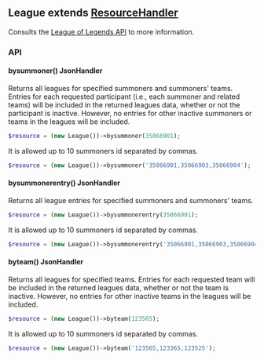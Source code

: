 League extends [ResourceHandler](ResourceHandler.md)
-------------
Consults the [League of Legends API](https://developer.riotgames.com/api/) to more information.

### API
#### bysummoner() JsonHandler
Returns all leagues for specified summoners and summoners' teams. Entries for each requested participant (i.e., each summoner and related teams) will be included in the returned leagues data, whether or not the participant is inactive. However, no entries for other inactive summoners or teams in the leagues will be included.
``` php
$resource = (new League())->bysummoner(35066901);
```

It is allowed up to 10 summoners id separated by commas.

``` php
$resource = (new League())->bysummoner('35066901,35066903,35066904');
```
#### bysummonerentry() JsonHandler
Returns all league entries for specified summoners and summoners' teams.
``` php
$resource = (new League())->bysummonerentry(35066901);
```

It is allowed up to 10 summoners id separated by commas.

``` php
$resource = (new League())->bysummonerentry('35066901,35066903,35066904');
```
#### byteam() JsonHandler
Returns all leagues for specified teams. Entries for each requested team will be included in the returned leagues data, whether or not the team is inactive. However, no entries for other inactive teams in the leagues will be included.
``` php
$resource = (new League())->byteam(123565);
```

It is allowed up to 10 summoners id separated by commas.

``` php
$resource = (new League())->byteam('123565,123365,123525');
```